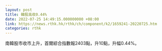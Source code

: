 ```yaml
---
layout: post
title: 韓股高收0.44%
date: 2022-07-25 14:49:15.000000000 +08:00
link: https://news.rthk.hk/rthk/ch/component/k2/1659241-20220725.htm
categories: rthk
---
```


南韓股市收市上升，首爾綜合指數報2403點，升10點，升幅0.44%。
